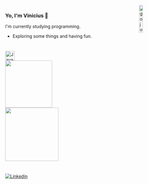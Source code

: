 
<div>
  <img height="15%" width="15%" align="right" src="https://cdn.discordapp.com/attachments/835228000345784331/1072262679860879360/cat_gojo_3.jpg" alt="gojo"/>
</div>

### Yo, I'm Vinicius 👋
 I'm currently studying programming.

- Exploring some things and having fun.

#

<div>
  <!---
  DevIcon, pra pegar as imagens
  ---!>
  <img height="30" width="30" src="https://cdn.jsdelivr.net/gh/devicons/devicon/icons/javascript/javascript-plain.svg" alt="JavaScript"/>
</div>

<div>
  <img height="150em" src="https://github-readme-stats.vercel.app/api/top-langs/?username=ViniciusCaique&layout=compact&langs_count=8&theme=tokyonight" /> </br>
  <img height="170em" src="https://github-readme-stats.vercel.app/api?username=ViniciusCaique&show_icons=true&theme=tokyonight" />
</div>

#

<div>
  <a href="https://www.linkedin.com/in/vinicius-caique-695b361a2/" target="_blank"> 
    <img src="https://img.shields.io/badge/LinkedIn-0077B5?style=for-the-badge&logo=linkedin&logoColor=white" alt="Linkedin"/>
  <a/>
</div>
